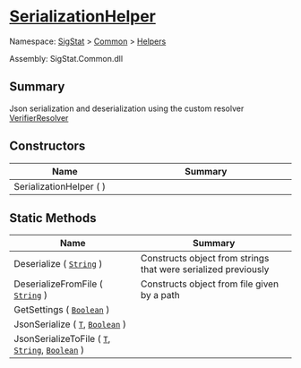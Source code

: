 # [SerializationHelper](./SerializationHelper.md)

Namespace: [SigStat]() > [Common](./../README.md) > [Helpers](./README.md)

Assembly: SigStat.Common.dll

## Summary
Json serialization and deserialization using the custom resolver  [VerifierResolver](https://github.com/hargitomi97/sigstat/blob/master/docs/md/SigStat/Common/Helpers/Serialization/VerifierResolver.md)

## Constructors

| Name<div><a href="#"><img width=225></a></div> | Summary<div><a href="#"><img width=525></a></div> | 
| --- | --- | 
| SerializationHelper (  ) |  | 


## Static Methods

| Name<div><a href="#"><img width=225></a></div> | Summary<div><a href="#"><img width=525></a></div> | 
| --- | --- | 
| Deserialize ( [`String`](https://docs.microsoft.com/en-us/dotnet/api/System.String) ) | Constructs object from strings that were serialized previously | 
| DeserializeFromFile ( [`String`](https://docs.microsoft.com/en-us/dotnet/api/System.String) ) | Constructs object from file given by a path | 
| GetSettings ( [`Boolean`](https://docs.microsoft.com/en-us/dotnet/api/System.Boolean) ) |  | 
| JsonSerialize ( [`T`](./SerializationHelper.md), [`Boolean`](https://docs.microsoft.com/en-us/dotnet/api/System.Boolean) ) |  | 
| JsonSerializeToFile ( [`T`](./SerializationHelper.md), [`String`](https://docs.microsoft.com/en-us/dotnet/api/System.String), [`Boolean`](https://docs.microsoft.com/en-us/dotnet/api/System.Boolean) ) |  | 


